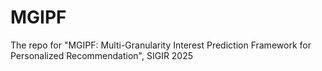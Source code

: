 # MGIPF
The repo for "MGIPF: Multi-Granularity Interest Prediction Framework for Personalized Recommendation", SIGIR 2025
